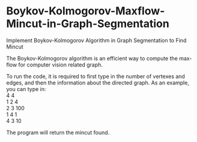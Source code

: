 # Boykov-Kolmogorov-Maxflow-Mincut-in-Graph-Segmentation
Implement Boykov-Kolmogorov Algorithm in Graph Segmentation to Find Mincut  

The Boykov-Kolmogorov algorithm is an efficient way to compute the max-flow for computer vision related graph.  

To run the code, it is required to first type in the number of vertexes and edges, and then the information about the directed graph.
As an example, you can type in:  
4 4  
1 2 4  
2 3 100  
1 4 1  
4 3 10  

The program will return the mincut found.

